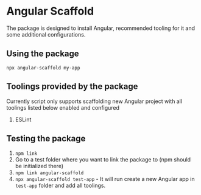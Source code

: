 # Angular Scaffold

The package is designed to install Angular, recommended tooling for it and some additional configurations.

## Using the package

`npx angular-scaffold my-app`

## Toolings provided by the package

Currently script only supports scaffolding new Angular project with all toolings listed below enabled and configured

1. ESLint

## Testing the package

1. `npm link`
2. Go to a test folder where you want to link the package to (npm should be initialized there)
3. `npm link angular-scaffold`
4. `npx angular-scaffold test-app` - It will run create a new Angular app in `test-app` folder and add all toolings.
